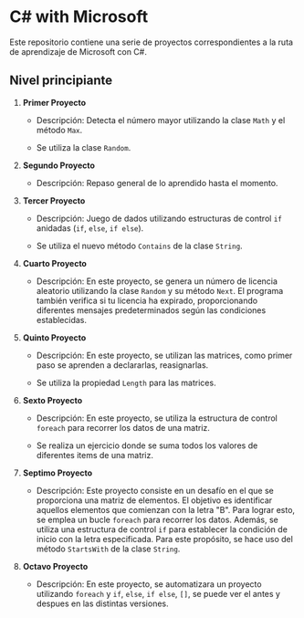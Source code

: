 # C# with Microsoft

Este repositorio contiene una serie de proyectos correspondientes a la ruta de aprendizaje de Microsoft con C#.

## Nivel principiante

1. **Primer Proyecto**
   - Descripción: Detecta el número mayor utilizando la clase `Math` y el método `Max`.
   
   - Se utiliza la clase `Random`.
   
2. **Segundo Proyecto**
   - Descripción: Repaso general de lo aprendido hasta el momento.

3. **Tercer Proyecto**
   - Descripción: Juego de dados utilizando estructuras de control `if` anidadas (`if`, `else`, `if else`).

   - Se utiliza el nuevo método `Contains` de la clase `String`.
  
4. **Cuarto Proyecto**
   - Descripción: En este proyecto, se genera un número de licencia aleatorio utilizando la clase `Random` y su método `Next`. El programa también verifica si tu licencia ha expirado, proporcionando diferentes mensajes predeterminados según las 
     condiciones establecidas.

5. **Quinto Proyecto**
   - Descripción: En este proyecto, se utilizan las matrices, como primer paso se aprenden a declararlas, reasignarlas.
   
   - Se utiliza la propiedad `Length` para las matrices.
  
6. **Sexto Proyecto**
   - Descripción: En este proyecto, se utiliza la estructura de control `foreach` para recorrer los datos de una matriz.
     
   - Se realiza un ejercicio donde se suma todos los valores de diferentes items de una matriz.
  
7. **Septimo Proyecto**
   - Descripción: Este proyecto consiste en un desafío en el que se proporciona una matriz de elementos. El objetivo es identificar aquellos elementos que comienzan con la letra "B". Para lograr esto, se emplea un bucle `foreach` para recorrer los datos. 
     Además, se utiliza una estructura de control `if` para establecer la condición de inicio con la letra especificada. Para este propósito, se hace uso del método `StartsWith` de la clase `String`.

8. **Octavo Proyecto**
   - Descripción: En este proyecto, se automatizara un proyecto utilizando `foreach` y `if`, `else`, `if else`, `[]`, se  puede ver el antes y despues en las distintas versiones.
     
   

 



